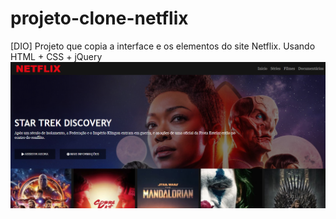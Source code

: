 # projeto-clone-netflix
[DIO] Projeto que copia a interface e os elementos do site Netflix. Usando HTML + CSS + jQuery
![Imagem](https://raw.githubusercontent.com/pauloribeirobr/projeto-clone-netflix/main/demo.png)
